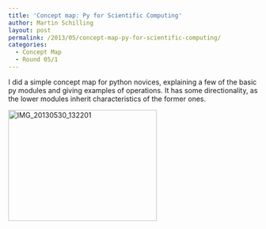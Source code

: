 ```yaml
---
title: 'Concept map: Py for Scientific Computing'
author: Martin Schilling
layout: post
permalink: /2013/05/concept-map-py-for-scientific-computing/
categories:
  - Concept Map
  - Round 05/1
---
```

I did a simple concept map for python novices, explaining a few of the basic py modules and giving examples of operations. It has some directionality, as the lower modules inherit characteristics of the former ones.

[<img class="alignnone size-medium wp-image-2961" alt="IMG_20130530_132201" src="http://teaching.software-carpentry.org/wp-content/uploads/2013/05/IMG_20130530_132201-300x225.jpg" width="300" height="225" />][1]

 [1]: http://teaching.software-carpentry.org/wp-content/uploads/2013/05/IMG_20130530_132201.jpg